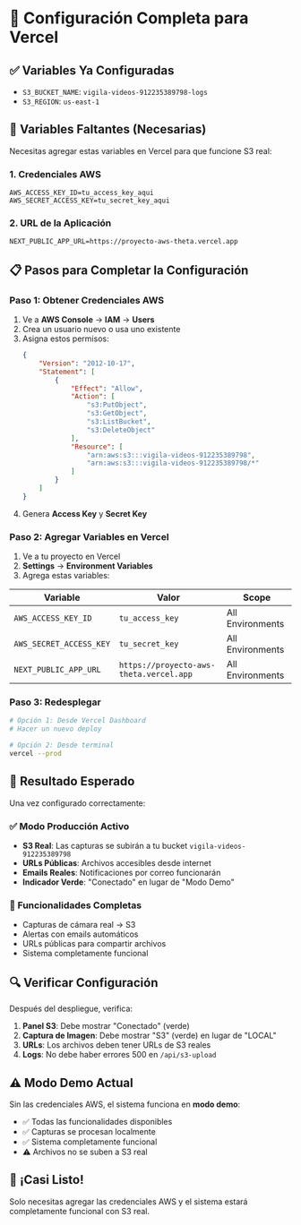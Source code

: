 # 🔧 Configuración Completa para Vercel

## ✅ Variables Ya Configuradas
- `S3_BUCKET_NAME`: `vigila-videos-912235389798-logs`
- `S3_REGION`: `us-east-1`

## 🔑 Variables Faltantes (Necesarias)

Necesitas agregar estas variables en Vercel para que funcione S3 real:

### 1. Credenciales AWS
```
AWS_ACCESS_KEY_ID=tu_access_key_aqui
AWS_SECRET_ACCESS_KEY=tu_secret_key_aqui
```

### 2. URL de la Aplicación
```
NEXT_PUBLIC_APP_URL=https://proyecto-aws-theta.vercel.app
```

## 📋 Pasos para Completar la Configuración

### Paso 1: Obtener Credenciales AWS
1. Ve a **AWS Console** → **IAM** → **Users**
2. Crea un usuario nuevo o usa uno existente
3. Asigna estos permisos:
   ```json
   {
       "Version": "2012-10-17",
       "Statement": [
           {
               "Effect": "Allow",
               "Action": [
                   "s3:PutObject",
                   "s3:GetObject",
                   "s3:ListBucket",
                   "s3:DeleteObject"
               ],
               "Resource": [
                   "arn:aws:s3:::vigila-videos-912235389798",
                   "arn:aws:s3:::vigila-videos-912235389798/*"
               ]
           }
       ]
   }
   ```
4. Genera **Access Key** y **Secret Key**

### Paso 2: Agregar Variables en Vercel
1. Ve a tu proyecto en Vercel
2. **Settings** → **Environment Variables**
3. Agrega estas variables:

| Variable | Valor | Scope |
|----------|-------|-------|
| `AWS_ACCESS_KEY_ID` | `tu_access_key` | All Environments |
| `AWS_SECRET_ACCESS_KEY` | `tu_secret_key` | All Environments |
| `NEXT_PUBLIC_APP_URL` | `https://proyecto-aws-theta.vercel.app` | All Environments |

### Paso 3: Redesplegar
```bash
# Opción 1: Desde Vercel Dashboard
# Hacer un nuevo deploy

# Opción 2: Desde terminal
vercel --prod
```

## 🎯 Resultado Esperado

Una vez configurado correctamente:

### ✅ Modo Producción Activo
- **S3 Real**: Las capturas se subirán a tu bucket `vigila-videos-912235389798`
- **URLs Públicas**: Archivos accesibles desde internet
- **Emails Reales**: Notificaciones por correo funcionarán
- **Indicador Verde**: "Conectado" en lugar de "Modo Demo"

### 📱 Funcionalidades Completas
- Capturas de cámara real → S3
- Alertas con emails automáticos
- URLs públicas para compartir archivos
- Sistema completamente funcional

## 🔍 Verificar Configuración

Después del despliegue, verifica:

1. **Panel S3**: Debe mostrar "Conectado" (verde)
2. **Captura de Imagen**: Debe mostrar "S3" (verde) en lugar de "LOCAL"
3. **URLs**: Los archivos deben tener URLs de S3 reales
4. **Logs**: No debe haber errores 500 en `/api/s3-upload`

## ⚠️ Modo Demo Actual

Sin las credenciales AWS, el sistema funciona en **modo demo**:
- ✅ Todas las funcionalidades disponibles
- ✅ Capturas se procesan localmente
- ✅ Sistema completamente funcional
- ⚠️ Archivos no se suben a S3 real

## 🚀 ¡Casi Listo!

Solo necesitas agregar las credenciales AWS y el sistema estará completamente funcional con S3 real.
